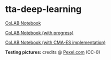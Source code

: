 # tta-deep-learning

[CoLAB Notebook](https://colab.research.google.com/drive/1GWgzNkW9s8NGXf5tQ4bPW0VSOOWOIStZ?usp=sharing )

[CoLAB Notebook (with progress)](https://colab.research.google.com/drive/1bQMneoF6k9qVNKNQwti4RN5oup7kfGDR?authuser=1#scrollTo=JJtzKBZ2Nz4Z)

[CoLAB Notebook (with CMA-ES implementation)](https://colab.research.google.com/drive/1dn_ShWc0ulDewiGIjTnU5UwLSlyu_a06?usp=sharing)

**Testing pictures:** credits @ [Pexel.com](https://www.pexels.com/it-it/) (CC-0)

